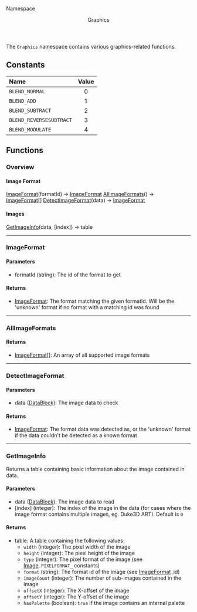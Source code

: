 <subhead>Namespace</subhead>
<header>Graphics</header>

The `Graphics` namespace contains various graphics-related functions.

## Constants

| Name | Value |
|:-----|:-----:|
`BLEND_NORMAL` | 0
`BLEND_ADD` | 1
`BLEND_SUBTRACT` | 2
`BLEND_REVERSESUBTRACT` | 3
`BLEND_MODULATE` | 4

## Functions

### Overview

#### Image Format

<fdef>[ImageFormat](imageformat)</func>(<arg>formatId</arg>) -> <type>[ImageFormat](../Types/Graphics/ImageFormat.md)</type></fdef>
<fdef>[AllImageFormats](allimageformats)</func>() -> <type>[ImageFormat](../Types/Graphics/ImageFormat.md)\[\]</type></fdef>
<fdef>[DetectImageFormat](detectimageformat)</func>(<arg>data</arg>) -> <type>[ImageFormat](../Types/Graphics/ImageFormat.md)</type></fdef>

#### Images

<fdef>[GetImageInfo](#getinfo)(<arg>data</arg>, <arg>[index]</arg>) -> <type>table</type></fdef>

---
### ImageFormat

#### Parameters

* <arg>formatId</arg> (<type>string</type>): The id of the format to get

#### Returns

* <type>[ImageFormat](../Types/Graphics/ImageFormat.md)</type>: The format matching the given <arg>formatId</arg>. Will be the 'unknown' format if no format with a matching id was found

---
### AllImageFormats

#### Returns

* <type>[ImageFormat](../Types/Graphics/ImageFormat.md)\[\]</type>: An array of all supported image formats

---
### DetectImageFormat

#### Parameters

* <arg>data</arg> (<type>[DataBlock](../Types/DataBlock.md)</type>): The image data to check

#### Returns

* <type>[ImageFormat](../Types/Graphics/ImageFormat.md)</type>: The format <arg>data</arg> was detected as, or the 'unknown' format if the data couldn't be detected as a known format

---
### GetImageInfo

Returns a <type>table</type> containing basic information about the image contained in <arg>data</arg>.

#### Parameters

* <arg>data</arg> (<type>[DataBlock](../Types/DataBlock.md)</type>): The image data to read
* <arg>[index]</arg> (<type>integer</type>): The index of the image in the data (for cases where the image format contains multiple images, eg. Duke3D ART). Default is `0`

#### Returns

* <type>table</type>: A table containing the following values:
    * `width` (<type>integer</type>): The pixel width of the image
    * `height` (<type>integer</type>): The pixel height of the image
    * `type` (<type>integer</type>): The pixel format of the image (see <type>[Image](../Types/Graphics/Image.md#constants)</type>`.PIXELFORMAT_` constants)
    * `format` (<type>string</type>): The format id of the image (see <type>[ImageFormat](../Types/Graphics/ImageFormat.md)</type>`.`<prop>id</prop>)
    * `imageCount` (<type>integer</type>): The number of sub-images contained in the image
    * `offsetX` (<type>integer</type>): The X-offset of the image
    * `offsetY` (<type>integer</type>): The Y-offset of the image
    * `hasPalette` (<type>boolean</type>): `true` if the image contains an internal palette
